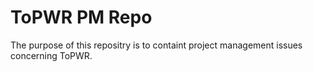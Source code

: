 # ToPWR PM Repo
The purpose of this repositry is to containt project management issues concerning ToPWR. 
